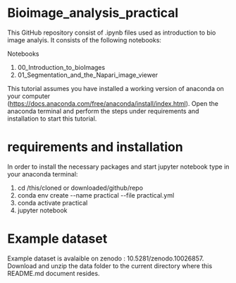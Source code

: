 # Bioimage_analysis_practical

This GitHub repository consist of .ipynb files used as introduction to bio image analyis. It consists of the following notebooks:

Notebooks
  1. 00_Introduction_to_bioImages
  2. 01_Segmentation_and_the_Napari_image_viewer

This tutorial assumes you have installed a working version of anaconda on your computer (https://docs.anaconda.com/free/anaconda/install/index.html). Open the anaconda terminal and perform the steps under requirements and installation to start this tutorial.

# requirements and installation
In order to install the necessary packages and start jupyter notebook type in your anaconda terminal:

1. cd /this/cloned or downloaded/github/repo
2. conda env create --name practical --file practical.yml
3. conda activate practical
4. jupyter notebook
 
# Example dataset
Example dataset is avalaible on zenodo : 10.5281/zenodo.10026857. Download and unzip the data folder to the current directory where this README.md document resides.